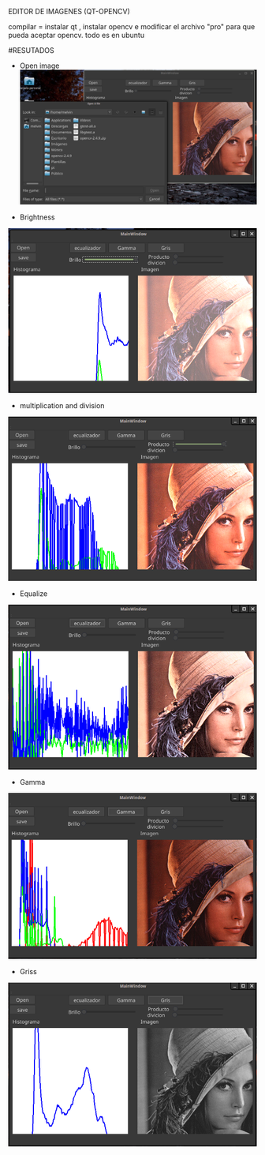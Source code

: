 EDITOR DE IMAGENES (QT-OPENCV)

compilar = instalar qt , instalar opencv e modificar el archivo "pro" para que pueda aceptar opencv. todo es en ubuntu

#RESUTADOS

- Open image
![Screenshot](https://github.com/MelvinSalcedo/Topicos-Computacion-Gr-fica/blob/master/QTproyect%20Editor%20Imagenes/OpenImage.png)


- Brightness 

![Screenshot \n](https://github.com/MelvinSalcedo/Topicos-Computacion-Gr-fica/blob/master/QTproyect%20Editor%20Imagenes/brilloMaximo.png)

- multiplication and division

![Screenshot \n](https://github.com/MelvinSalcedo/Topicos-Computacion-Gr-fica/blob/master/QTproyect%20Editor%20Imagenes/dotAndDivide.png)

- Equalize

![Screenshot \n](https://github.com/MelvinSalcedo/Topicos-Computacion-Gr-fica/blob/master/QTproyect%20Editor%20Imagenes/ecualizador.png)

- Gamma

![Screenshot \n](https://github.com/MelvinSalcedo/Topicos-Computacion-Gr-fica/blob/master/QTproyect%20Editor%20Imagenes/gamma.png)


- Griss

![Screenshot \n](https://github.com/MelvinSalcedo/Topicos-Computacion-Gr-fica/blob/master/QTproyect%20Editor%20Imagenes/gris.png)
